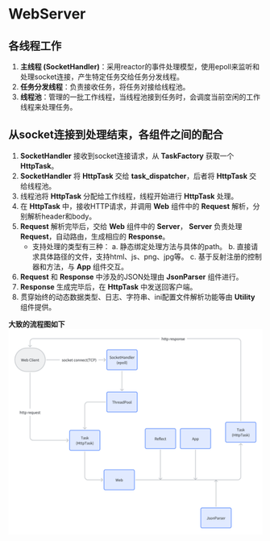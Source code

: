 # WebServer

## 各线程工作

1. **主线程 (SocketHandler)**：采用reactor的事件处理模型，使用epoll来监听和处理socket连接，产生特定任务交给任务分发线程。
2. **任务分发线程**：负责接收任务，将任务对接给线程池。
3. **线程池**：管理的一批工作线程，当线程池接到任务时，会调度当前空闲的工作线程来处理任务。

## 从socket连接到处理结束，各组件之间的配合

1. **SocketHandler** 接收到socket连接请求，从 **TaskFactory** 获取一个 **HttpTask**。
2. **SocketHandler** 将 **HttpTask** 交给 **task_dispatcher**，后者将 **HttpTask** 交给线程池。
3. 线程池将 **HttpTask** 分配给工作线程，线程开始进行 **HttpTask** 处理。
4. 在 **HttpTask** 中，接收HTTP请求，并调用 **Web** 组件中的 **Request** 解析，分别解析header和body。
5. **Request** 解析完毕后，交给 **Web** 组件中的 **Server**， **Server** 负责处理 **Request**，自动路由，生成相应的 **Response**。
   - 支持处理的类型有三种：
     a. 静态绑定处理方法与具体的path。
     b. 直接请求具体路径的文件，支持html、js、png、jpg等。
     c. 基于反射注册的控制器和方法，与 **App** 组件交互。
6. **Request** 和 **Response** 中涉及的JSON处理由 **JsonParser** 组件进行。
7. **Response** 生成完毕后，在 **HttpTask** 中发送回客户端。
8. 贯穿始终的动态数据类型、日志、字符串、ini配置文件解析功能等由 **Utility** 组件提供。

**大致的流程图如下**
![alt text](Flowchart.png)